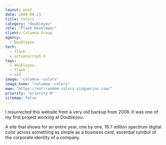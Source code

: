 ```yaml
---
layout: post
date: 2008-06-23
title: Colors
category: "doubleyou"
role: "Flash Developer"
client: Columna Group
agency:
  - Doubleyou
tech:
  - flash
  - actionscript-3
tags:
  - doubleyou
  - flash
  - as3
image: "columna--colors"
image_home: "columna--colors"
www: "https://not-random-colors.singuerinc.com/"
priority: "priority-0"
sitemap: false
---
```


I <i>resurrected</i> this website from a very old backup from 2008. It was one of my first project working at Doubleyou.

A site that shows for an entire year, one by one, 16.7 million spectrum digital color across something as simple as a business card, essential symbol of the corporate identity of a company.
